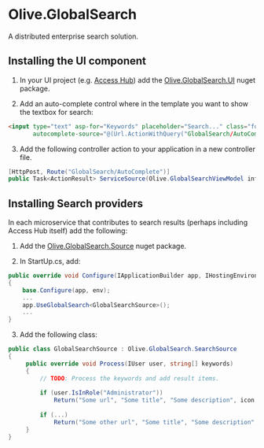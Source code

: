 # Olive.GlobalSearch

A distributed enterprise search solution.

## Installing the UI component

1. In your UI project (e.g. [Access Hub](https://geeksltd.github.io/Olive/#/Microservices/Overview?id=distributed-ui-via-access-hub)) add the [Olive.GlobalSearch.UI](https://www.nuget.org/packages/Olive.GlobalSearch.UI/) nuget package.

2. Add an auto-complete control where in the template you want to show the textbox for search:
```html
<input type="text" asp-for="Keywords" placeholder="Search..." class="form-control auto-complete" autocomplete="off"
       autocomplete-source="@(Url.ActionWithQuery("GlobalSearch/AutoComplete"))" />
```

3. Add the following controller action to your application in a new controller file.
```c#
[HttpPost, Route("GlobalSearch/AutoComplete")]
public Task<ActionResult> ServiceSource(Olive.GlobalSearchViewModel info) => Olive.GlobalSearch.AutoComplete(info);
```
   
## Installing Search providers
In each microservice that contributes to search results (perhaps including Access Hub itself) add the following:

1. Add the [Olive.GlobalSearch.Source](https://www.nuget.org/packages/Olive.GlobalSearch.Source/) nuget package.

2. In StartUp.cs, add: 
```c#
public override void Configure(IApplicationBuilder app, IHostingEnvironment env)
{
    base.Configure(app, env);
    ...
    app.UseGlobalSearch<GlobalSearchSource>();
    ...
}
```

3. Add the following class:
```c#
public class GlobalSearchSource : Olive.GlobalSearch.SearchSource
{
     public override void Process(IUser user, string[] keywords)
     {
         // TODO: Process the keywords and add result items.
         
         if (user.IsInRole("Administrator"))
             Return("Some url", "Some title", "Some description", icon: "Some url");
             
         if (...)
             Return("Some other url", "Some title", "Some description", icon: "Some url");
     }
}
```
